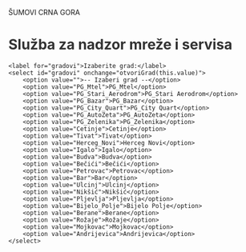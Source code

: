 ŠUMOVI CRNA GORA
<html lang="sr">
<head>
    <meta charset="UTF-8">
    <title>Služba za nadzor mreže i servisa</title>
    <style>
        body {
            background-image: url('images/pozadina.jpg');
        }
        h1 {
            color: #333;
        }
        select {
            padding: 10px;
            font-size: 16px;
        }
    </style>
    <script>
        function otvoriGrad(stranica) {
            if (stranica !== "") {
                window.location.href = `gradovi/${stranica}.html`;
            }
        }
    </script>
</head>
<body>
    <h1>Služba za nadzor mreže i servisa</h1>

    <label for="gradovi">Izaberite grad:</label>
    <select id="gradovi" onchange="otvoriGrad(this.value)">
        <option value="">-- Izaberi grad --</option>
        <option value="PG_Mtel">PG_Mtel</option>
        <option value="PG_Stari_Aerodrom">PG_Stari Aerodrom</option>
        <option value="PG_Bazar">PG_Bazar</option>
        <option value="PG_City_Quart">PG_City Quart</option>
        <option value="PG_AutoZeta">PG_AutoZeta</option>
        <option value="PG_Zelenika">PG_Zelenika</option>
        <option value="Cetinje">Cetinje</option>
        <option value="Tivat">Tivat</option>
        <option value="Herceg_Novi">Herceg Novi</option>
        <option value="Igalo">Igalo</option>
        <option value="Budva">Budva</option>
        <option value="Bečići">Bečići</option>
        <option value="Petrovac">Petrovac</option>
        <option value="Bar">Bar</option>
        <option value="Ulcinj">Ulcinj</option>
        <option value="Nikšić">Nikšić</option>
        <option value="Pljevlja">Pljevlja</option>
        <option value="Bijelo_Polje">Bijelo Polje</option>
        <option value="Berane">Berane</option>
        <option value="Rožaje">Rožaje</option>
        <option value="Mojkovac">Mojkovac</option>
        <option value="Andrijevica">Andrijevica</option>
    </select>
</body>
</html>
